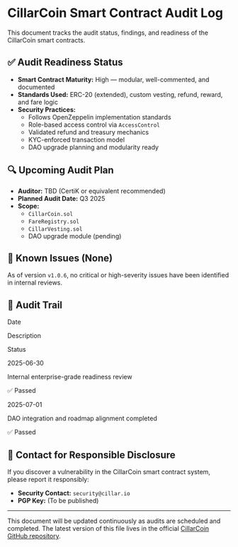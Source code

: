 # CillarCoin Smart Contract Audit Log

This document tracks the audit status, findings, and readiness of the CillarCoin smart contracts.

## ✅ Audit Readiness Status

-   **Smart Contract Maturity:** High — modular, well-commented, and documented
-   **Standards Used:** ERC-20 (extended), custom vesting, refund, reward, and fare logic
-   **Security Practices:**
    -   Follows OpenZeppelin implementation standards
    -   Role-based access control via `AccessControl`
    -   Validated refund and treasury mechanics
    -   KYC-enforced transaction model
    -   DAO upgrade planning and modularity ready

## 🔍 Upcoming Audit Plan

-   **Auditor:** TBD (CertiK or equivalent recommended)
-   **Planned Audit Date:** Q3 2025
-   **Scope:**
    -   `CillarCoin.sol`
    -   `FareRegistry.sol`
    -   `CillarVesting.sol`
    -   DAO upgrade module (pending)

## 🚨 Known Issues (None)

As of version `v1.0.6`, no critical or high-severity issues have been identified in internal reviews.

## 📝 Audit Trail

Date

Description

Status

2025-06-30

Internal enterprise-grade readiness review

✅ Passed

2025-07-01

DAO integration and roadmap alignment completed

✅ Passed

## 🔐 Contact for Responsible Disclosure

If you discover a vulnerability in the CillarCoin smart contract system, please report it responsibly:

-   **Security Contact:** `security@cillar.io`
-   **PGP Key:** (To be published)

----------

This document will be updated continuously as audits are scheduled and completed. The latest version of this file lives in the official [CillarCoin GitHub repository](https://github.com/abba-platforms/cillar).
